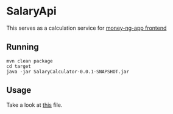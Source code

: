 # SalaryApi
This serves as a calculation service for [money-ng-app frontend](https://github.com/Anteklantek/SalaryFrontend)

## Running
```
mvn clean package
cd target
java -jar SalaryCalculator-0.0.1-SNAPSHOT.jar
```
## Usage
Take a look at [this](src/main/java/com/anteklantek/SalaryCalculator/test.http) file.
